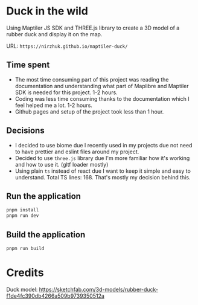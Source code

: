 # Duck in the wild

Using Maptiler JS SDK and THREE.js library to create a 3D model of a rubber duck and display it on the map.

URL: `https://nirzhuk.github.io/maptiler-duck/`


## Time spent

- The most time consuming part of this project was reading the documentation and understanding what part of Maplibre and Maptiler SDK is needed for this project. 1-2 hours.
- Coding was less time consuming thanks to the documentation which I feel helped me a lot. 1-2 hours.
- Github pages and setup of the project took less than 1 hour.


## Decisions

- I decided to use biome due I recently used in my projects due not need to have prettier and eslint files around my project.
- Decided to use `three.js` library due I'm more familiar how it's working and how to use it. (gltf loader mostly)
- Using plain `ts` instead of react due I want to keep it simple and easy to understand. Total TS lines: 168. That's mostly my decision behind this.

## Run the application

```bash
pnpm install
pnpm run dev
```

## Build the application

```bash
pnpm run build
```

# Credits

Duck model: https://sketchfab.com/3d-models/rubber-duck-f1de4fc390db4266a509b9739350512a

